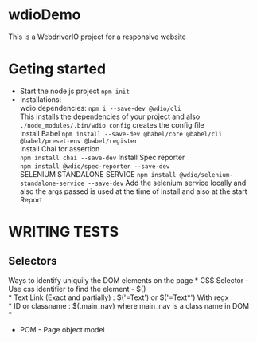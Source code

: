 # wdioDemo
This is a WebdriverIO project for a responsive website

# Geting started
- Start the node js project `npm init`   
- Installations:    
    wdio dependencies: 
    `npm i --save-dev @wdio/cli`   
    This installs the dependencies of your project and also 
    `./node_modules/.bin/wdio config` creates the config file    
    Install Babel
    `npm install --save-dev @babel/core @babel/cli @babel/preset-env @babel/register`    
    Install Chai for assertion   
    `npm install chai --save-dev`
    Install Spec reporter   
    `npm install @wdio/spec-reporter --save-dev`   
    SELENIUM STANDALONE SERVICE
    `npm install @wdio/selenium-standalone-service --save-dev`
    Add the selenium service locally and also the args passed is used at the time of install and also at the start   
    Report

# WRITING TESTS
## Selectors   
Ways to identify uniquily the DOM elements on the page
    * CSS Selector - Use css identifier to find the element - $(<css selector>)   
    * Text Link (Exact and partially)  : $('=Text') or $('=Text*') With regx   
    * ID or classname : $(.main_nav) where main_nav is a class name in DOM   
    * 


- POM - Page object model   
   


